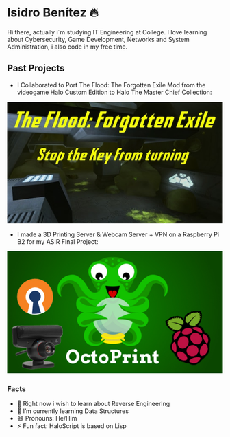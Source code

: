 # Isidro Benítez 🔥
Hi there, actually i´m studying IT Engineering at College. I love learning about Cybersecurity, Game Development, Networks and System Administration, i also code in my free time.

## Past Projects
- I Collaborated to Port The Flood: The Forgotten Exile Mod from the videogame Halo Custom Edition to Halo The Master Chief Collection:
  
[![STKFT](https://github.com/isifire/isifire/blob/main/stkft.jpeg)](https://steamcommunity.com/sharedfiles/filedetails/?id=2938702672)


- I made a 3D Printing Server & Webcam Server + VPN on a Raspberry Pi B2 for my ASIR Final Project:
  
[![PFC](https://github.com/isifire/isifire/blob/main/pfc.jpg)](https://www.linkedin.com/in/isidro-ben%C3%ADtez-zapico-1a0412188/details/projects/1703805726165/single-media-viewer/?profileId=ACoAACwzD4gBCkqgN3rfRgv431dVPmH_nKNpQv8)

### Facts
- 🔭 Right now i wish to learn about Reverse Engineering
- 🌱 I’m currently learning Data Structures
- 😄 Pronouns: He/Him
- ⚡ Fun fact: HaloScript is based on Lisp

